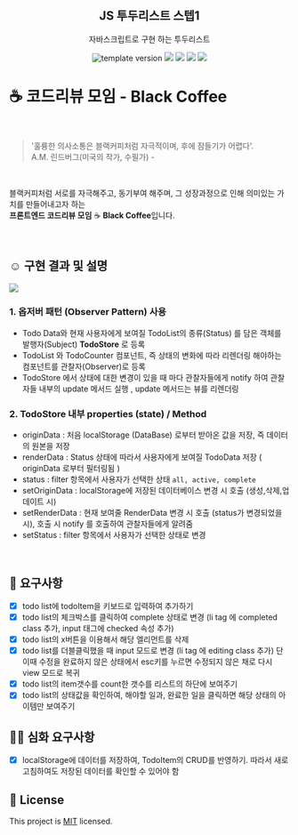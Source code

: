 <h2 align="middle">JS 투두리스트 스텝1</h2>
<p align="middle">자바스크립트로 구현 하는 투두리스트</p>
<p align="middle">
  <img src="https://img.shields.io/badge/version-1.0.0-blue?style=flat-square" alt="template version"/>
  <img src="https://img.shields.io/badge/language-html-red.svg?style=flat-square"/>
  <img src="https://img.shields.io/badge/language-css-blue.svg?style=flat-square"/>
  <img src="https://img.shields.io/badge/language-js-yellow.svg?style=flat-square"/>
  <a href="https://github.com/next-step/js-todo-list-step1/blob/main/LICENSE" target="_blank">
    <img src="https://img.shields.io/github/license/next-step/js-todo-list-step1.svg?style=flat-square&label=license&color=08CE5D"/>
  </a>
</p>

# ☕️ 코드리뷰 모임 - Black Coffee

<br/>

> '훌륭한 의사소통은 블랙커피처럼 자극적이며, 후에 잠들기가 어렵다'. <br> A.M. 린드버그(미국의 작가, 수필가) -

<br/>

블랙커피처럼 서로를 자극해주고, 동기부여 해주며, 그 성장과정으로 인해 의미있는 가치를 만들어내고자 하는  
**프론트엔드 코드리뷰 모임** ☕️ **Black Coffee**입니다.

<br/>

## ☺️ 구현 결과 및 설명

![](https://i.imgur.com/B1vry5u.jpg)

### 1. 옵저버 패턴 (Observer Pattern) 사용

- Todo Data와 현재 사용자에게 보여질 TodoList의 종류(Status) 를 담은 객체를 발행자(Subject) **TodoStore** 로 등록
- TodoList 와 TodoCounter 컴포넌트, 즉 상태의 변화에 따라 리렌더링 해야하는 컴포넌트를 관찰자(Observer)로 등록
- TodoStore 에서 상태에 대한 변경이 있을 때 마다 관찰자들에게 notify 하여 관찰자들 내부의 update 메서드 실행 , update 메서드는 뷰를 리렌더링

### 2. TodoStore 내부 properties (state) / Method

- originData : 처음 localStorage (DataBase) 로부터 받아온 값을 저장, 즉 데이터의 원본을 저장
- renderData : Status 상태에 따라서 사용자에게 보여질 TodoData 저장 ( originData 로부터 필터링됨 )
- status : filter 항목에서 사용자가 선택한 상태 `all, active, complete`
- setOriginData : localStorage에 저장된 데이터베이스 변경 시 호출 (생성,삭제,업데이트 시)
- setRenderData : 현재 보여줄 RenderData 변경 시 호출 (status가 변경되었을 시), 호출 시 notify 를 호출하여 관찰자들에게 알려줌
- setStatus : filter 항목에서 사용자가 선택한 상태로 변경

<br/>

## 🎯 요구사항

- [x] todo list에 todoItem을 키보드로 입력하여 추가하기
- [x] todo list의 체크박스를 클릭하여 complete 상태로 변경 (li tag 에 completed class 추가, input 태그에 checked 속성 추가)
- [x] todo list의 x버튼을 이용해서 해당 엘리먼트를 삭제
- [x] todo list를 더블클릭했을 때 input 모드로 변경 (li tag 에 editing class 추가) 단 이때 수정을 완료하지 않은 상태에서 esc키를 누르면 수정되지 않은 채로 다시 view 모드로 복귀
- [x] todo list의 item갯수를 count한 갯수를 리스트의 하단에 보여주기
- [x] todo list의 상태값을 확인하여, 해야할 일과, 완료한 일을 클릭하면 해당 상태의 아이템만 보여주기

## 🎯🎯 심화 요구사항

- [x] localStorage에 데이터를 저장하여, TodoItem의 CRUD를 반영하기. 따라서 새로고침하여도 저장된 데이터를 확인할 수 있어야 함

## 📝 License

This project is [MIT](https://github.com/next-step/js-todo-list-step1/blob/main/LICENSE) licensed.
